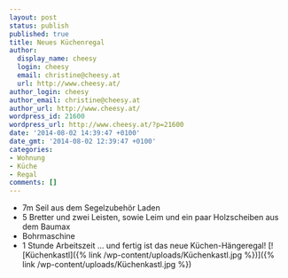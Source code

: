 ```yaml
---
layout: post
status: publish
published: true
title: Neues Küchenregal
author:
  display_name: cheesy
  login: cheesy
  email: christine@cheesy.at
  url: http://www.cheesy.at/
author_login: cheesy
author_email: christine@cheesy.at
author_url: http://www.cheesy.at/
wordpress_id: 21600
wordpress_url: http://www.cheesy.at/?p=21600
date: '2014-08-02 14:39:47 +0100'
date_gmt: '2014-08-02 12:39:47 +0100'
categories:
- Wohnung
- Küche
- Regal
comments: []
---
```

- 7m Seil aus dem Segelzubehör Laden
- 5 Bretter und zwei Leisten, sowie Leim und ein paar Holzscheiben aus dem Baumax
- Bohrmaschine
- 1 Stunde Arbeitszeit
... und fertig ist das neue Küchen-Hängeregal!
[![Küchenkastl]({% link /wp-content/uploads/Küchenkastl.jpg %})]({% link /wp-content/uploads/Küchenkastl.jpg %})

